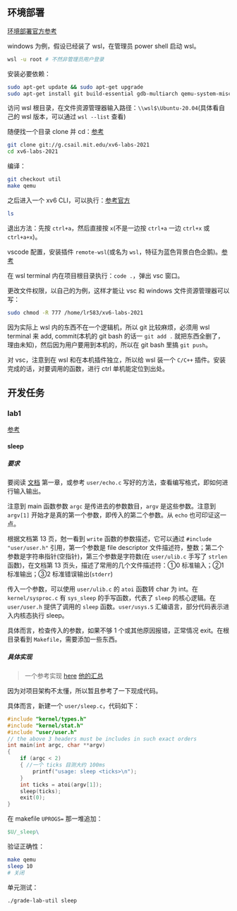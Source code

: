 ## 环境部署

[环境部署官方参考](https://pdos.csail.mit.edu/6.828/2021/tools.html)

windows 为例，假设已经装了 wsl，在管理员 power shell 启动 wsl。

```sh
wsl -u root # 不然非管理员用户登录
```

安装必要依赖：

```sh
sudo apt-get update && sudo apt-get upgrade
sudo apt-get install git build-essential gdb-multiarch qemu-system-misc gcc-riscv64-linux-gnu binutils-riscv64-linux-gnu
```

访问 wsl 根目录，在文件资源管理器输入路径：`\\wsl$\Ubuntu-20.04`(具体看自己的 wsl 版本，可以通过 `wsl --list` 查看)

随便找一个目录 clone 并 cd：[参考](http://www.systee.com/posts/4be1f6bb/)

```sh
git clone git://g.csail.mit.edu/xv6-labs-2021
cd xv6-labs-2021
```

编译：

```sh
git checkout util
make qemu
```

之后进入一个 xv6 CLI，可以执行：[参考官方](https://pdos.csail.mit.edu/6.S081/2021/labs/util.html)

```sh
ls
```

退出方法：先按 `ctrl+a`，然后直接按 `x`(不是一边按 `ctrl+a` 一边 `ctrl+x` 或 `ctrl+a+x`)。

vscode 配置，安装插件 `remote-wsl`(或名为 `wsl`，特征为蓝色背景白色企鹅)。[参考](http://www.systee.com/posts/4be1f6bb/)

在 wsl terminal 内在项目根目录执行：`code .`，弹出 vsc 窗口。

更改文件权限，以自己的为例，这样才能让 vsc 和 windows 文件资源管理器可以写：

```sh
sudo chmod -R 777 /home/lr583/xv6-labs-2021
```

因为实际上 wsl 内的东西不在一个逻辑机，所以 git 比较麻烦，必须用 wsl terminal 来 add, commit(本机的 git bash 的话一 `git add .` 就把东西全删了，理由未知)，然后因为用户要用到本机的，所以在 git bash 里搞 `git push`。

对 vsc，注意到在 wsl 和在本机插件独立，所以给 wsl 装一个 `C/C++` 插件。安装完成的话，对要调用的函数，进行 ctrl 单机能定位到出处。



## 开发任务

### lab1

[参考](https://pdos.csail.mit.edu/6.S081/2021/labs/util.html)

#### sleep

##### 要求

要阅读 [文档](https://pdos.csail.mit.edu/6.S081/2021/xv6/book-riscv-rev2.pdf) 第一章，或参考 `user/echo.c` 写好的方法，查看编写格式，即如何进行输入输出。

注意到 main 函数参数 `argc` 是传进去的参数数目，`argv` 是这些参数。注意到 `argv[1]` 开始才是真的第一个参数，即传入的第二个参数。从 `echo` 也可印证这一点。

根据文档第 13 页，尅一看到 `write` 函数的参数描述，它可以通过 `#include "user/user.h"` 引用，第一个参数是 file descriptor 文件描述符，整数；第二个参数是字符串指针(空指针)，第三个参数是字符数(在 `user/ulib.c` 手写了 `strlen` 函数)，在文档第 13 页头，描述了常用的几个文件描述符：①0 标准输入；②1 标准输出；③2 标准错误输出(`stderr`)

传入一个参数，可以使用 `user/ulib.c` 的 `atoi` 函数转 char 为 int。在 `kernel/sysproc.c` 有 `sys_sleep` 的手写函数，代表了 `sleep` 的核心逻辑。在 `user/user.h` 提供了调用的 `sleep` 函数。`user/usys.S` 汇编语言，部分代码表示进入内核态执行 sleep。

具体而言，检查传入的参数，如果不够 1 个或其他原因报错，正常情况 exit。在根目录看到 `Makefile`，需要添加一些东西。

##### 具体实现

> 一个参考实现 [here](https://blog.miigon.net/posts/s081-lab1-unix-utilities/) [他的汇总](https://github.com/Miigon/my-xv6-labs-2020)

因为对项目架构不太懂，所以暂且参考了一下现成代码。

具体而言，新建一个 `user/sleep.c`，代码如下：

```c
#include "kernel/types.h"
#include "kernel/stat.h"
#include "user/user.h"
// the above 3 headers must be includes in such exact orders
int main(int argc, char **argv)
{
    if (argc < 2)
    { //一个 ticks 目测大约 100ms
        printf("usage: sleep <ticks>\n");
    }
    int ticks = atoi(argv[1]);
    sleep(ticks);
    exit(0);
}
```

在 makefile `UPROGS=` 那一堆追加：

```makefile
$U/_sleep\
```

验证正确性：

```sh
make qemu
sleep 10
# 关闭
```

单元测试：

```sh
./grade-lab-util sleep
```

